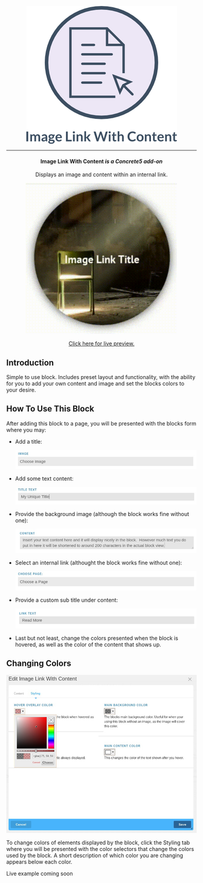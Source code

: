 <p align="center">
    <img alt="" src="documentation/images/logo.png"/>
</p>
<hr/>
<h4 align="center">
    Image Link With Content <i>is a Concrete5 add-on</i>
</h4>
<p align="center">
    Displays an image and content within an internal link.
</p>
<p align="center">
    <img alt="" src="documentation/images/image-link-hover.gif"/>
</p>
<p align="center">
    <a href="http://concrete5-addons.archebian.org/image-link-with-content" target="_blank">Click here for live preview.</a>
</p>
<article class="markdown-body">
    <h1>Introduction</h1>
    <p>Simple to use block.  Includes preset layout and functionality, with the ability for you to add your own content and image and set the blocks colors to your desire.</p>
    <h1>How To Use This Block</h1>
    <p>After adding this block to a page, you will be presented with the blocks form where you may:</p>
    <ul>
        <li>
            <p>Add a title:</p>
            <img alt="" src="documentation/images/image1.jpg"/>
        </li>
        <li>
            <p>Add some text content:</p>
            <img alt="" src="documentation/images/image2.jpg"/>
        </li>
        <li>
            <p>Provide the background image (although the block works fine without one):</p>
            <img alt="" src="documentation/images/image3.jpg"/>
        </li>
        <li>
            <p>Select an internal link (althought the block works fine without one):</p>
            <img alt="" src="documentation/images/image4.jpg"/>
        </li>
        <li>
            <p>Provide a custom sub title under content:</p>
            <img alt="" src="documentation/images/image5.jpg"/>
        </li>
        <li>
            <p>Last but not least, change the colors presented when the block is hovered, as well as the color of the content that shows up.</p>
        </li>
    </ul>
    <h1>Changing Colors</h1>
    <img alt="" src="documentation/images/colors.jpg"/>
    <p>To change colors of elements displayed by the block, click the Styling tab where you will be presented with the color selectors that change the colors used by the block.  A short description of which color you are changing appears below each color.</p>
</article>
Live example coming soon
